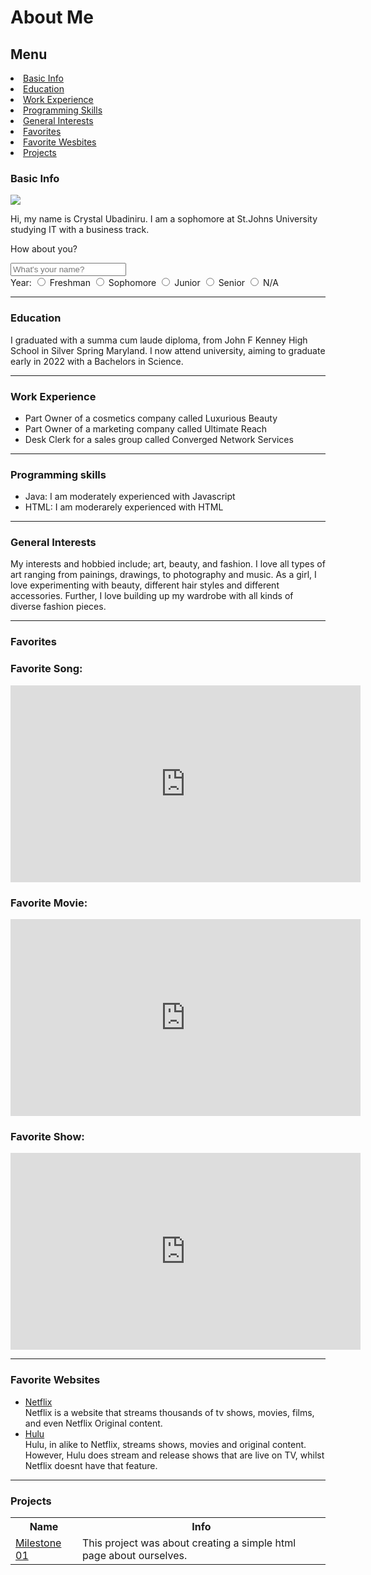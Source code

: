 # About Me
<html>

<h2> Menu </h2>
<li> <a href="#basic_info"> Basic Info </a></li> 
<li> <a href="#edu_cation"> Education </a></li>
<li> <a href="#work"> Work Experience </a></li> 
<li> <a href="#skills"> Programming Skills </a></li>
<li> <a href="#interests"> General Interests </a></li>
<li> <a href="#favorites"> Favorites </a></li>
<li> <a href="#website"> Favorite Wesbites </a></li>
<li> <a href="#proj"> Projects </a></li>







<div id= "basic info">
  <h3> Basic Info</h3>
 <img src="https://brandingandbuzzing.com/wp-content/uploads/2018/11/Lisa-Bitmoji.png">
 <p> Hi, my name is Crystal Ubadiniru. I am a sophomore at St.Johns University studying IT with a business track.</p>
  <p> How about you?</p>
  <body>
    <form>  
      <div>
      <input type= "text" placeholder= "What's your name?" name="name_field">
      </div>
      <div>
      <label for="year"> Year: </lable>
      <input name="year" type="radio" value="Freshman"> Freshman
      <input name="year" type="radio" value="Sophomore"> Sophomore
      <input name="year" type="radio" value="Junior"> Junior
      <input name="year" type="radio" value="Senior"> Senior
      <input name="year" type="radio" value="na"> N/A
      </div>
  </form>

</body>


  </div>
   <hr>
  <div id= "Edu_cation">
  <h3> Education</h3>
 <p> I graduated with a summa cum laude diploma, from John F Kenney High School in Silver Spring Maryland. I now attend university, aiming to graduate early in 2022 with a Bachelors in Science.</p>
  </div>
  <hr>

  <div id= "work">
  <h3> Work Experience</h3>
    <ul> <li> Part Owner of a cosmetics company called Luxurious Beauty</li>
      <li> Part Owner of a marketing company called Ultimate Reach</li>
      <li> Desk Clerk for a sales group called Converged Network Services </li>
      
 </ul>
     </div> 
      <hr>
  <div id= "skills">
  <h3> Programming skills</h3>
  <ul> <li> Java: I am moderately experienced with Javascript </li>
    <li> HTML: I am moderarely experienced with HTML </li>
  </ul>
  </div>
   <hr>
  <div id= "interests">
  <h3> General Interests</h3>
  <p> My interests and hobbied include; art, beauty, and fashion. I love all types of art ranging from painings, drawings, to photography and music. As a girl, I love experimenting with beauty, different hair styles and different accessories. Further, I love building up my wardrobe with all kinds of diverse fashion pieces. </p>
  </div>
   <hr>
  <div id= "favorites">
  <h3> Favorites</h3>
 
 <h3> Favorite Song: </h3>
 
<iframe width="560" height="315" src="https://www.youtube.com/embed/Djf9es4rnXY" frameborder="0" allow="accelerometer; autoplay; clipboard-write; encrypted-media; gyroscope; picture-in-picture" allowfullscreen></iframe>

<h3> Favorite Movie: </h3>

<iframe width="560" height="315" src="https://www.youtube.com/embed/dcUOO4Itgmw" frameborder="0" allow="accelerometer; autoplay; clipboard-write; encrypted-media; gyroscope; picture-in-picture" allowfullscreen></iframe>

<h3>Favorite Show: </h3>

<iframe width="560" height="315" src="https://www.youtube.com/embed/XkTP1QTRWDA" frameborder="0" allow="accelerometer; autoplay; clipboard-write; encrypted-media; gyroscope; picture-in-picture" allowfullscreen></iframe>

  </div>   
   <hr>
  <div id= "website">
  <h3> Favorite Websites</h3>
  
 <ul>
<li>  <a href="https://www.netflix.com/browse" target="_blank"> Netflix</a></li> Netflix is a website that streams thousands of tv shows, movies, films, and even Netflix Original content.</li>
  <li>  <a href="https://www.hulu.com/hub/home" target="_blank"> Hulu </a></li>Hulu, in alike to Netflix, streams shows, movies and original content. However, Hulu does stream and release shows that are live on TV, whilst Netflix doesnt have that feature.</li>
  
  </ul>
  </div>
  
   <hr>

<div id= "proj">
  <h3> Projects</h3>
  <table>
    <tr>
      <th> Name</th>
      <th> Info</th>
    </tr>
    <td> <a href="https://crystalubadiniru.github.io/milestone/" target="_blank"> Milestone 01 </td>
    <td> This project was about creating a simple html page about ourselves. </td>
  </table>
 

</html>
